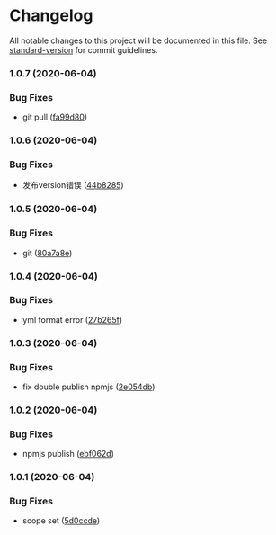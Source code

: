 # Changelog

All notable changes to this project will be documented in this file. See [standard-version](https://github.com/conventional-changelog/standard-version) for commit guidelines.

### 1.0.7 (2020-06-04)


### Bug Fixes

* git pull ([fa99d80](https://github.com/pawgame/npm-library-test/commit/fa99d8093efddec469699bf6628114e97801d19e))

### 1.0.6 (2020-06-04)


### Bug Fixes

* 发布version错误 ([44b8285](https://github.com/pawgame/npm-library-test/commit/44b82856e053d915a0559eae68532fc3674610d1))

### 1.0.5 (2020-06-04)


### Bug Fixes

* git ([80a7a8e](https://github.com/pawgame/npm-library-test/commit/80a7a8eebac0fb9d6fc137fcb0607b3ddae1f047))

### 1.0.4 (2020-06-04)


### Bug Fixes

* yml format error ([27b265f](https://github.com/pawgame/npm-library-test/commit/27b265ffc5184a2df2651a4641d63a4631b145da))

### 1.0.3 (2020-06-04)


### Bug Fixes

* fix double publish npmjs ([2e054db](https://github.com/pawgame/npm-library-test/commit/2e054dba6462d973ad04b71a158f47f273469f45))

### 1.0.2 (2020-06-04)


### Bug Fixes

* npmjs publish ([ebf062d](https://github.com/pawgame/npm-library-test/commit/ebf062d0614b46cb9b68de5fc81dcd6279d23cac))

### 1.0.1 (2020-06-04)


### Bug Fixes

* scope set ([5d0ccde](https://github.com/pawgame/npm-library-test/commit/5d0ccdee76f0795863b9f55a6a1a03273cb0d558))
